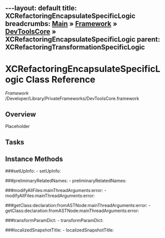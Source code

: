 ---layout: default
title: XCRefactoringEncapsulateSpecificLogic
breadcrumbs: <a href="/index.html">Main</a> &raquo; <a href="/Frameworks.html">Framework</a> &raquo; <a href="/Frameworks/DevToolsCore.html">DevToolsCore</a> &raquo; XCRefactoringEncapsulateSpecificLogic
parent: XCRefactoringTransformationSpecificLogic 
---
# XCRefactoringEncapsulateSpecificLogic Class Reference

*Framework* /Developer/Library/PrivateFrameworks/DevToolsCore.framework

## Overview

Placeholder

## Tasks

## Instance Methods

<a name="-setUpInfo:"></a>
###setUpInfo:
    - setUpInfo:

<a name="-preliminaryRelatedNames:"></a>
###preliminaryRelatedNames:
    - preliminaryRelatedNames:

<a name="-modifyAllFiles:mainThreadArguments:error:"></a>
###modifyAllFiles:mainThreadArguments:error:
    - modifyAllFiles:mainThreadArguments:error:

<a name="-getClass:declaration:fromASTNode:mainThreadArguments:error:"></a>
###getClass:declaration:fromASTNode:mainThreadArguments:error:
    - getClass:declaration:fromASTNode:mainThreadArguments:error:

<a name="-transformParamDict:"></a>
###transformParamDict:
    - transformParamDict:

<a name="-localizedSnapshotTitle:"></a>
###localizedSnapshotTitle:
    - localizedSnapshotTitle:

